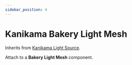```yaml
---
sidebar_position: 4
---
```


# Kanikama Bakery Light Mesh

Inherits from [Kanikama Light Source](/docs/components/kanikama-light-source).

Attach to a **Bakery Light Mesh** component.
